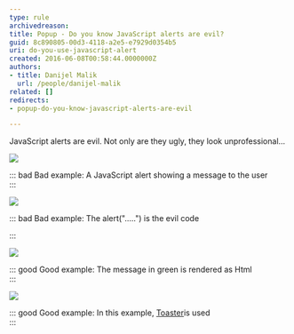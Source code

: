 ```yaml
---
type: rule
archivedreason: 
title: Popup - Do you know JavaScript alerts are evil?
guid: 8c890805-00d3-4118-a2e5-e7929d0354b5
uri: do-you-use-javascript-alert
created: 2016-06-08T00:58:44.0000000Z
authors:
- title: Danijel Malik
  url: /people/danijel-malik
related: []
redirects:
- popup-do-you-know-javascript-alerts-are-evil

---
```


JavaScript alerts are evil. Not only are they ugly, they look unprofessional...

<!--endintro-->



![](JS_Alert.png)


::: bad
Bad example: A JavaScript alert showing a message to the user  
:::



![](JSAlert_Code.png)


::: bad
Bad example: The alert(".....") is the evil code

:::



![](Toastr_Alert.png)


::: good
Good example: The message in green is rendered as Html  
:::



![](JS_Alert_2.png)


::: good
Good example: In this example, [Toaster](https://github.com/CodeSeven/toastr)is used  
:::
